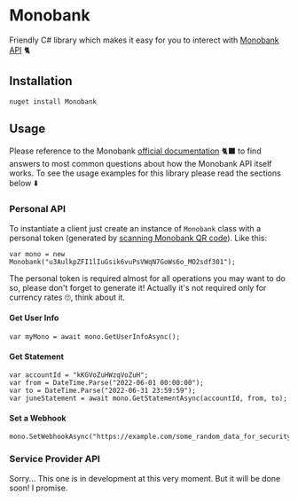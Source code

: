 # Monobank
Friendly C# library which makes it easy for you to interect with [Monobank API](https://api.monobank.ua/docs/) 🐈‍
## Installation
```
nuget install Monobank
```
## Usage
Please reference to the Monobank [official documentation](https://api.monobank.ua/docs/) 🐈‍⬛ to find answers to most common questions about how the Monobank API itself works.
To see the usage examples for this library please read the sections below ⬇️
### Personal API
To instantiate a client just create an instance of `Monobank` class with a personal token (generated by [scanning Monobank QR code](https://api.monobank.ua)).
Like this:
```
var mono = new Monobank("u3AulkpZFI1lIuGsik6vuPsVWqN7GoWs6o_MO2sdf301");
```
The personal token is required almost for all operations you may want to do so, please don't forget to generate it!
Actually it's not required only for currency rates 🙄, think about it.
#### Get User Info
```
var myMono = await mono.GetUserInfoAsync();
```
#### Get Statement
```
var accountId = "kKGVoZuHWzqVoZuH";
var from = DateTime.Parse("2022-06-01 00:00:00");
var to = DateTime.Parse("2022-06-31 23:59:59");
var juneStatement = await mono.GetStatementAsync(accountId, from, to);
```
#### Set a Webhook
```
mono.SetWebhookAsync("https://example.com/some_random_data_for_security_reasons"); 
```
### Service Provider API
Sorry... This one is in development at this very moment. But it will be done soon! I promise. 
